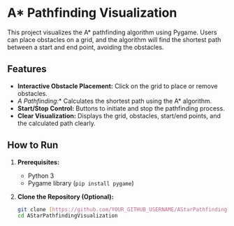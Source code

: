 # A* Pathfinding Visualization

This project visualizes the A* pathfinding algorithm using Pygame.  Users can place obstacles on a grid, and the algorithm will find the shortest path between a start and end point, avoiding the obstacles.

## Features

* **Interactive Obstacle Placement:** Click on the grid to place or remove obstacles.
* **A* Pathfinding:**  Calculates the shortest path using the A* algorithm.
* **Start/Stop Control:** Buttons to initiate and stop the pathfinding process.
* **Clear Visualization:**  Displays the grid, obstacles, start/end points, and the calculated path clearly.

## How to Run

1. **Prerequisites:**
   - Python 3
   - Pygame library (`pip install pygame`)

2. **Clone the Repository (Optional):**
   ```bash
   git clone [https://github.com/YOUR_GITHUB_USERNAME/AStarPathfindingVisualization.git](https://www.google.com/search?q=https://github.com/YOUR_GITHUB_USERNAME/AStarPathfindingVisualization.git)  # Replace with your repo URL
   cd AStarPathfindingVisualization
